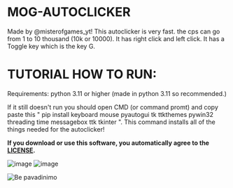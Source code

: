 # MOG-AUTOCLICKER

Made by @misterofgames_yt! This autoclicker is very fast. the cps can go from 1 to 10 thousand (10k or 10000). It has right click and left click. It has a Toggle key which is the key G. 

# TUTORIAL HOW TO RUN:
Requirements: python 3.11 or higher (made in python 3.11 so recommended.)

If it still doesn't run you should open CMD (or command promt) and copy paste this " pip install keyboard mouse pyautogui tk ttkthemes pywin32 threading time messagebox ttk tkinter ".
This command installs all of the things needed for the autoclicker!

**__If you download or use this software, you automatically agree to the [LICENSE](https://github.com/MOG-Developing/MOG-AUTOCLICKER/blob/main/LICENSE).__**

![image](https://github.com/user-attachments/assets/d6ebe9e8-3fc2-442e-8e03-0e2e653762d7)  ![image](https://github.com/user-attachments/assets/c5690334-f6a4-4349-8e6a-29b452b0787a)

![Be pavadinimo](https://github.com/user-attachments/assets/fba2ea83-6756-443d-b9e9-7fe281f90f2c)
